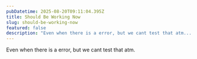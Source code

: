 ```yaml
---
pubDatetime: 2025-08-20T09:11:04.395Z
title: Should Be Working Now
slug: should-be-working-now
featured: false
description: "Even when there is a error, but we cant test that atm...."
---
```


Even when there is a error, but we cant test that atm.